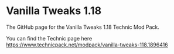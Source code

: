 # Vanilla Tweaks 1.18

The GitHub page for the Vanilla Tweaks 1.18 Technic Mod Pack.

You can find the Technic page here https://www.technicpack.net/modpack/vanilla-tweaks-118.1896416

